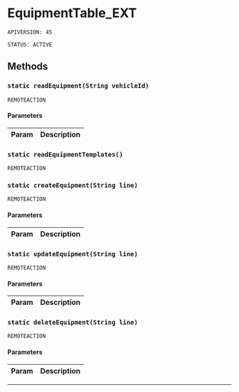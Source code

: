 # EquipmentTable_EXT

`APIVERSION: 45`

`STATUS: ACTIVE`
## Methods
### `static readEquipment(String vehicleId)`

`REMOTEACTION`
#### Parameters
|Param|Description|
|---|---|

### `static readEquipmentTemplates()`

`REMOTEACTION`
### `static createEquipment(String line)`

`REMOTEACTION`
#### Parameters
|Param|Description|
|---|---|

### `static updateEquipment(String line)`

`REMOTEACTION`
#### Parameters
|Param|Description|
|---|---|

### `static deleteEquipment(String line)`

`REMOTEACTION`
#### Parameters
|Param|Description|
|---|---|

---
